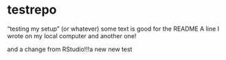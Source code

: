 # testrepo
“testing my setup” (or whatever)
some text is good for the README
A line I wrote on my local computer
and another one!

and a change from RStudio!!!a new new test
